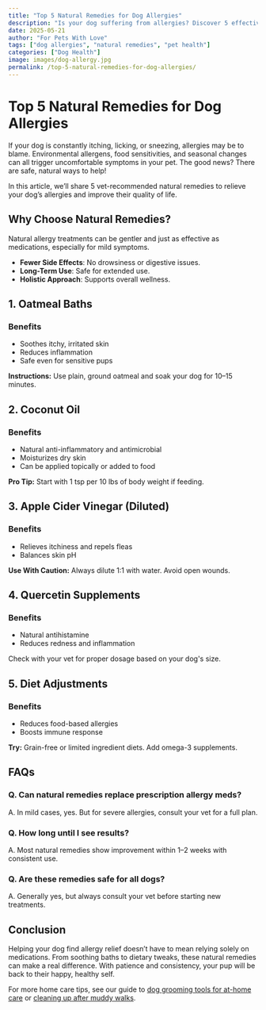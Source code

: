 ```yaml
---
title: "Top 5 Natural Remedies for Dog Allergies"
description: "Is your dog suffering from allergies? Discover 5 effective and natural remedies to relieve itching, sneezing, and irritation—safely and gently!"
date: 2025-05-21
author: "For Pets With Love"
tags: ["dog allergies", "natural remedies", "pet health"]
categories: ["Dog Health"]
image: images/dog-allergy.jpg
permalink: /top-5-natural-remedies-for-dog-allergies/
---
```


# Top 5 Natural Remedies for Dog Allergies

If your dog is constantly itching, licking, or sneezing, allergies may be to blame. Environmental allergens, food sensitivities, and seasonal changes can all trigger uncomfortable symptoms in your pet. The good news? There are safe, natural ways to help!

In this article, we’ll share 5 vet-recommended natural remedies to relieve your dog’s allergies and improve their quality of life.

## Why Choose Natural Remedies?

Natural allergy treatments can be gentler and just as effective as medications, especially for mild symptoms.

- **Fewer Side Effects**: No drowsiness or digestive issues.
- **Long-Term Use**: Safe for extended use.
- **Holistic Approach**: Supports overall wellness.

## 1. Oatmeal Baths

### Benefits
- Soothes itchy, irritated skin
- Reduces inflammation
- Safe even for sensitive pups

**Instructions:** Use plain, ground oatmeal and soak your dog for 10–15 minutes.

## 2. Coconut Oil

### Benefits
- Natural anti-inflammatory and antimicrobial
- Moisturizes dry skin
- Can be applied topically or added to food

**Pro Tip:** Start with 1 tsp per 10 lbs of body weight if feeding.

## 3. Apple Cider Vinegar (Diluted)

### Benefits
- Relieves itchiness and repels fleas
- Balances skin pH

**Use With Caution:** Always dilute 1:1 with water. Avoid open wounds.

## 4. Quercetin Supplements

### Benefits
- Natural antihistamine
- Reduces redness and inflammation

Check with your vet for proper dosage based on your dog's size.

## 5. Diet Adjustments

### Benefits
- Reduces food-based allergies
- Boosts immune response

**Try:** Grain-free or limited ingredient diets. Add omega-3 supplements.

## FAQs

### Q. Can natural remedies replace prescription allergy meds?
A. In mild cases, yes. But for severe allergies, consult your vet for a full plan.

### Q. How long until I see results?
A. Most natural remedies show improvement within 1–2 weeks with consistent use.

### Q. Are these remedies safe for all dogs?
A. Generally yes, but always consult your vet before starting new treatments.

## Conclusion

Helping your dog find allergy relief doesn’t have to mean relying solely on medications. From soothing baths to dietary tweaks, these natural remedies can make a real difference. With patience and consistency, your pup will be back to their happy, healthy self.

For more home care tips, see our guide to [dog grooming tools for at-home care](/dog-grooming-tools/) or [cleaning up after muddy walks](/muddy-walk-cleaning-dogs/).
